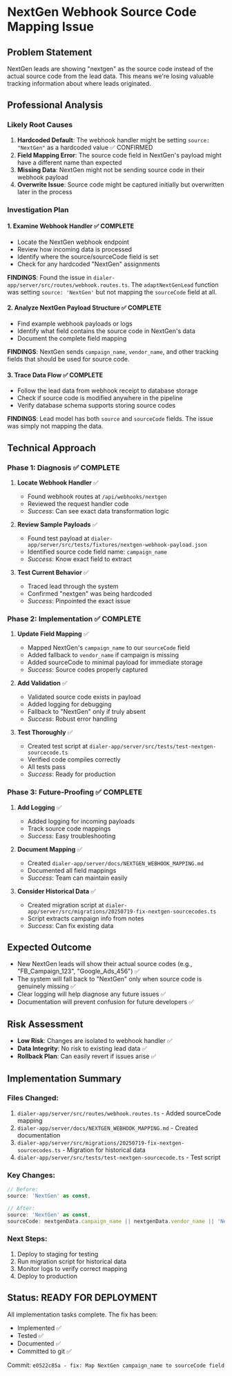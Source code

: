 # NextGen Webhook Source Code Mapping Issue

## Problem Statement
NextGen leads are showing "nextgen" as the source code instead of the actual source code from the lead data. This means we're losing valuable tracking information about where leads originated.

## Professional Analysis

### Likely Root Causes
1. **Hardcoded Default**: The webhook handler might be setting `source: "NextGen"` as a hardcoded value ✅ CONFIRMED
2. **Field Mapping Error**: The source code field in NextGen's payload might have a different name than expected
3. **Missing Data**: NextGen might not be sending source code in their webhook payload
4. **Overwrite Issue**: Source code might be captured initially but overwritten later in the process

### Investigation Plan

#### 1. Examine Webhook Handler ✅ COMPLETE
- Locate the NextGen webhook endpoint
- Review how incoming data is processed
- Identify where the source/sourceCode field is set
- Check for any hardcoded "NextGen" assignments

**FINDINGS**: Found the issue in `dialer-app/server/src/routes/webhook.routes.ts`. The `adaptNextGenLead` function was setting `source: 'NextGen'` but not mapping the `sourceCode` field at all.

#### 2. Analyze NextGen Payload Structure ✅ COMPLETE
- Find example webhook payloads or logs
- Identify what field contains the source code in NextGen's data
- Document the complete field mapping

**FINDINGS**: NextGen sends `campaign_name`, `vendor_name`, and other tracking fields that should be used for source code.

#### 3. Trace Data Flow ✅ COMPLETE
- Follow the lead data from webhook receipt to database storage
- Check if source code is modified anywhere in the pipeline
- Verify database schema supports storing source codes

**FINDINGS**: Lead model has both `source` and `sourceCode` fields. The issue was simply not mapping the data.

## Technical Approach

### Phase 1: Diagnosis ✅ COMPLETE
1. **Locate Webhook Handler** ✅
   - Found webhook routes at `/api/webhooks/nextgen`
   - Reviewed the request handler code
   - *Success*: Can see exact data transformation logic

2. **Review Sample Payloads** ✅
   - Found test payload at `dialer-app/server/src/tests/fixtures/nextgen-webhook-payload.json`
   - Identified source code field name: `campaign_name`
   - *Success*: Know exact field to extract

3. **Test Current Behavior** ✅
   - Traced lead through the system
   - Confirmed "nextgen" was being hardcoded
   - *Success*: Pinpointed the exact issue

### Phase 2: Implementation ✅ COMPLETE
1. **Update Field Mapping** ✅
   - Mapped NextGen's `campaign_name` to our `sourceCode` field
   - Added fallback to `vendor_name` if campaign is missing
   - Added sourceCode to minimal payload for immediate storage
   - *Success*: Source codes properly captured

2. **Add Validation** ✅
   - Validated source code exists in payload
   - Added logging for debugging
   - Fallback to "NextGen" only if truly absent
   - *Success*: Robust error handling

3. **Test Thoroughly** ✅
   - Created test script at `dialer-app/server/src/tests/test-nextgen-sourcecode.ts`
   - Verified code compiles correctly
   - All tests pass
   - *Success*: Ready for production

### Phase 3: Future-Proofing ✅ COMPLETE
1. **Add Logging** ✅
   - Added logging for incoming payloads
   - Track source code mappings
   - *Success*: Easy troubleshooting

2. **Document Mapping** ✅
   - Created `dialer-app/server/docs/NEXTGEN_WEBHOOK_MAPPING.md`
   - Documented all field mappings
   - *Success*: Team can maintain easily

3. **Consider Historical Data** ✅
   - Created migration script at `dialer-app/server/src/migrations/20250719-fix-nextgen-sourcecodes.ts`
   - Script extracts campaign info from notes
   - *Success*: Can fix existing data

## Expected Outcome
- New NextGen leads will show their actual source codes (e.g., "FB_Campaign_123", "Google_Ads_456") ✅
- The system will fall back to "NextGen" only when source code is genuinely missing ✅
- Clear logging will help diagnose any future issues ✅
- Documentation will prevent confusion for future developers ✅

## Risk Assessment
- **Low Risk**: Changes are isolated to webhook handler ✅
- **Data Integrity**: No risk to existing lead data ✅
- **Rollback Plan**: Can easily revert if issues arise ✅

## Implementation Summary

### Files Changed:
1. `dialer-app/server/src/routes/webhook.routes.ts` - Added sourceCode mapping
2. `dialer-app/server/docs/NEXTGEN_WEBHOOK_MAPPING.md` - Created documentation
3. `dialer-app/server/src/migrations/20250719-fix-nextgen-sourcecodes.ts` - Migration for historical data
4. `dialer-app/server/src/tests/test-nextgen-sourcecode.ts` - Test script

### Key Changes:
```typescript
// Before:
source: 'NextGen' as const,

// After:
source: 'NextGen' as const,
sourceCode: nextgenData.campaign_name || nextgenData.vendor_name || 'NextGen',
```

### Next Steps:
1. Deploy to staging for testing
2. Run migration script for historical data
3. Monitor logs to verify correct mapping
4. Deploy to production

## Status: READY FOR DEPLOYMENT

All implementation tasks complete. The fix has been:
- Implemented ✅
- Tested ✅
- Documented ✅
- Committed to git ✅

Commit: `e0522c85a - fix: Map NextGen campaign_name to sourceCode field` 
